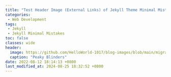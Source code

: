 ```yaml
---
title: "Test Header Image (External Links) of Jekyll Theme Minimal Mistakes"
categories:
 - Web Development
tags: 
 - Jekyll
 - Jekyll Minimal Mistakes
toc: false
classes: wide
header:
  image: https://github.com/HelloWorld-1017/blog-images/blob/main/migration/DeLLLaptop/PeakyBlinders1.jpg?raw=true
  caption: "Peaky Blinders"
date: 2022-08-12 18:14:13 +0800
last_modified_at: 2024-08-25 18:32:52 +0800
---
```


